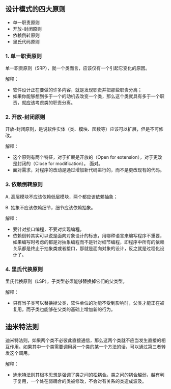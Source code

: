 ## 设计模式的四大原则
- 单一职责原则
- 开放-封闭原则
- 依赖倒转原则
- 里氏代码原则

### 1. 单一职责原则
单一职责原则（SRP），就一个类而言，应该仅有一个引起它变化的原因。

解释：
- 软件设计正在要做的许多内容，就是发现职责并把那些职责分离；
- 如果你能够想到多于一个的动机去改变一个类，那么这个类就具有多于一个职责，就应该考虑类的职责分离。

### 2. 开放-封闭原则
开放-封闭原则，是说软件实体（类、模块、函数等）应该可以扩展，但是不可修改。

解释：
- 这个原则有两个特征，对于扩展是开放的（Open for extension），对于更改是封闭的（Close for modification）。
面对。
- 面对需求，对程序的改动是通过增加新代码进行的，而不是更改现有的代码。

### 3. 依赖倒转原则
A. 高层模块不应该依赖低层模块，两个都应该依赖抽象；

B. 抽象不应该依赖细节，细节应该依赖抽象。

解释：
- 要针对接口编程，不要对实现编程。
- 依赖倒转其实可以说是面向对象设计的标志，用哪种语言来编写程序不重要，如果编写时考虑的都是对抽象编程而不是针对细节编程，即程序中所有的依赖关系都是终止于抽象类或者接口，那就是面向对象的设计，反之就是过程化设计了。

### 4. 里氏代换原则
里氏代换原则（LSP），子类型必须能够替换掉它们的父类型。

解释：
- 只有当子类可以替换掉父类，软件单位的功能不受到影响时，父类才能正在被复用，而子类也能够在父类的基础上增加新的行为。

## 迪米特法则
迪米特法则，如果两个类不必彼此直接通信，那么这两个类就不应当发生直接的相互作用。如果其中一个类需要调用另一个类的某一个方法的话，可以通过第三者转发这个调用。

解释：
- 迪米特法则其根本思想是强调了类之间的松耦合。类之间的耦合越弱，越有利于复用，一个处在弱耦合的类被修改，不会对有关系的类造成波及。
